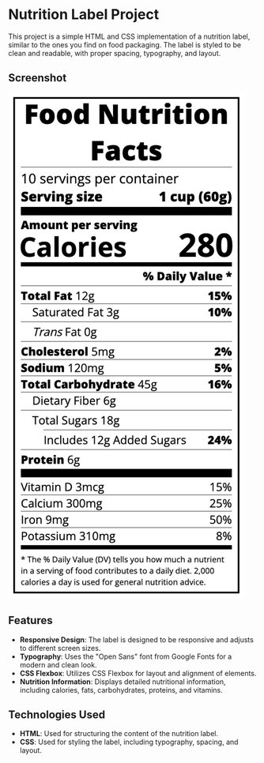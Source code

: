 # Nutrition Label Project

This project is a simple HTML and CSS implementation of a nutrition label, similar to the ones you find on food packaging. The label is styled to be clean and readable, with proper spacing, typography, and layout.

## Screenshot

![Nutrition Label Screenshot](./images/nutrition-label-screenshot.png)

## Features

- **Responsive Design**: The label is designed to be responsive and adjusts to different screen sizes.
- **Typography**: Uses the "Open Sans" font from Google Fonts for a modern and clean look.
- **CSS Flexbox**: Utilizes CSS Flexbox for layout and alignment of elements.
- **Nutrition Information**: Displays detailed nutritional information, including calories, fats, carbohydrates, proteins, and vitamins.

## Technologies Used

- **HTML**: Used for structuring the content of the nutrition label.
- **CSS**: Used for styling the label, including typography, spacing, and layout.